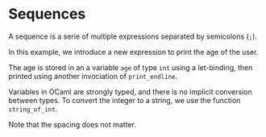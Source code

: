 # Sequences

A sequence is a serie of multiple expressions separated by semicolons (`;`).

In this example, we introduce a new expression to print the age of the user.

The age is stored in an a variable `age` of type `int` using a let-binding, then printed using another invociation of `print_endline`.

Variables in OCaml are strongly typed, and there is no implicit conversion between types. To convert the integer to a string, we use the function `string_of_int`.

Note that the spacing does not matter.
